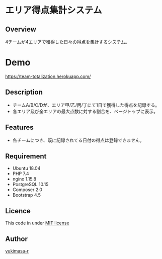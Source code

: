 # エリア得点集計システム
## Overview
4チームが4エリアで獲得した日々の得点を集計するシステム。

# Demo
https://team-totalization.herokuapp.com/

## Description
* チームA/B/C/Dが、エリア甲/乙/丙/丁にて1日で獲得した得点を記録する。
* 各エリア及び全エリアの最大点数に対する割合を、ページトップに表示。

## Features
* 各チームにつき、既に記録されてる日付の得点は登録できません。

## Requirement
* Ubuntu 18.04
* PHP 7.4
* nginx 1.15.8
* PostgreSQL 10.15
* Composer 2.0
* Bootstrap 4.5

## Licence
This code in under [MIT license](https://en.wikipedia.org/wiki/MIT_License)

## Author

[yukimasa-r](https://github.com/yukimasa-r)